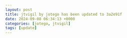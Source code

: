 ```yaml
---
layout: post
title: jtvigil by jotego has been updated to 3a2e91f
date: 2024-09-08 06:34:13 +0000
categories: [jotego, jtvigil]
tags: [update]
---
```


